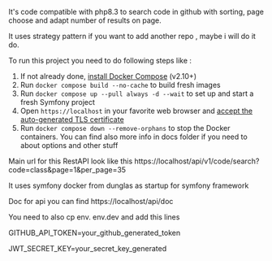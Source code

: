 It's code compatible with php8.3 to search code in github with sorting, page choose and adapt number of results on page.

It uses strategy pattern if you want to add another repo , maybe i will do it do.

To run this project you need to do following steps like :
1. If not already done, [install Docker Compose](https://docs.docker.com/compose/install/) (v2.10+)
2. Run `docker compose build --no-cache` to build fresh images
3. Run `docker compose up --pull always -d --wait` to set up and start a fresh Symfony project
4. Open `https://localhost` in your favorite web browser and [accept the auto-generated TLS certificate](https://stackoverflow.com/a/15076602/1352334)
5. Run `docker compose down --remove-orphans` to stop the Docker containers.
You can find also more info in docs folder if you need to about options and other stuff


Main url for this RestAPI look like this
https://localhost/api/v1/code/search?code=class&page=1&per_page=35

It uses symfony docker from dunglas as startup for symfony framework

Doc for api you can find
https://localhost/api/doc

You need to also cp env. env.dev and add this lines

GITHUB_API_TOKEN=your_github_generated_token

JWT_SECRET_KEY=your_secret_key_generated
